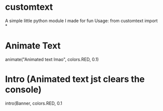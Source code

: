 # customtext
A simple little python module I made for fun
Usage:
from customtext import *

# Animate Text
animate("Animated text lmao", colors.RED, 0.1)

# Intro (Animated text jst clears the console)
intro(Banner, colors.RED, 0.1
